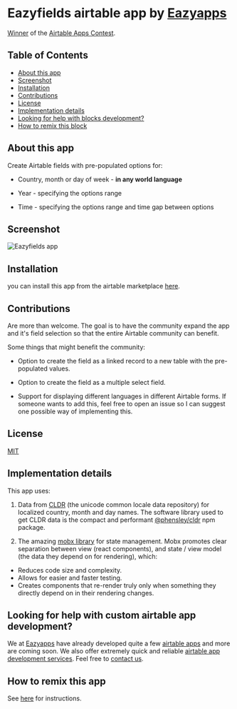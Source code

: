 # Eazyfields airtable app by [Eazyapps](https://eazyapps.dev)

[Winner](https://devpost.com/software/superfields) of the [Airtable Apps Contest](https://airtable.devpost.com/).

## Table of Contents

- [About this app](#about-this-block)
- [Screenshot](#screenshot)
- [Installation](#installation)
- [Contributions](#contributions)
- [License](#license)
- [Implementation details](#implementation-details)
- [Looking for help with blocks development?](#looking-for-help-with-blocks-development?)
- [How to remix this block](#how-to-remix-this-block)

## About this app

Create Airtable fields with pre-populated options for:

- Country, month or day of week - **in any world language**

- Year - specifying the options range

- Time - specifying the options range and time gap between options

## Screenshot

![Eazyfields app](https://softr-prod.imgix.net/applications/9bfb7bc1-ef08-416a-acea-ed1eaedc2e1a/assets/3a67caa6-414a-4990-9891-839dc9b54669.png)

## Installation

you can install this app from the airtable marketplace [here](https://airtable.com/marketplace/blkwgLQGZ8K4ZE6d1/eazyfields).

## Contributions

Are more than welcome. The goal is to have the community expand the app and it's field selection so that the entire Airtable community can benefit.

Some things that might benefit the community:

- Option to create the field as a linked record to a new table with the pre-populated values.

- Option to create the field as a multiple select field.

- Support for displaying different languages in different Airtable forms. If someone wants to add this, feel free to open an issue so I can suggest one possible way of implementing this.

## License

[MIT](LICENSE.md)

## Implementation details

This app uses:

1. Data from [CLDR](http://cldr.unicode.org/) (the unicode common locale data repository) for localized country, month and day names. The software library used to get CLDR data is the compact and performant [@phensley/cldr](@phensley/cldr) npm package.

2. The amazing [mobx library](https://mobx.js.org/README.html) for state management. Mobx promotes clear separation between view (react components), and state / view model (the data they depend on for rendering), which:

- Reduces code size and complexity.
- Allows for easier and faster testing.
- Creates components that re-render truly only when something they directly depend on in their rendering changes.

## Looking for help with custom airtable app development?

We at [Eazyapps](https://eazyapps.dev) have already developed quite a few [airtable apps](https://www.eazyapps.dev/airtable) and more are coming soon. We also offer extremely quick and reliable [airtable app development services](https://www.eazyapps.dev/airtable/#services). Feel free to [contact us](https://www.eazyapps.dev/airtable-contact).

## How to remix this app

See [here](https://www.airtable.com/developers/apps/guides/remix-from-github) for instructions.
